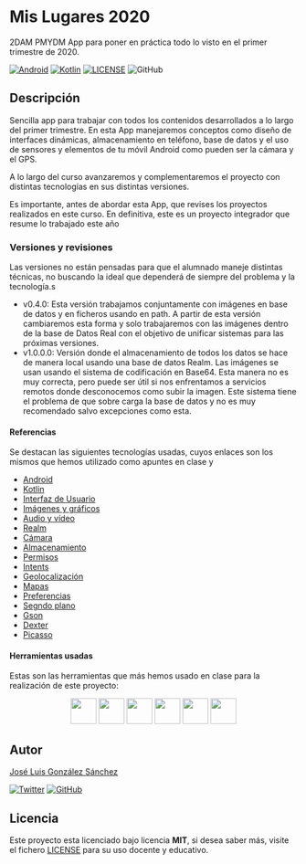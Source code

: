 # Mis Lugares 2020

2DAM PMYDM App para poner en práctica todo lo visto en el primer trimestre de 2020.

[![Android](https://img.shields.io/badge/App-Android-g)](https://www.android.com/intl/es_es/)
[![Kotlin](https://img.shields.io/badge/Code-Kotlin-blue)](https://kotlinlang.org/)
[![LICENSE](https://img.shields.io/badge/Lisence-MIT-green)](https://github.com/joseluisgs/RetrofitCRUD2020/blob/master/LICENSE)
![GitHub](https://img.shields.io/github/last-commit/joseluisgs/MisLugaresKotlinRealm)

## Descripción

Sencilla app para trabajar con todos los contenidos desarrollados a lo largo del primer trimestre.
En esta App manejaremos conceptos como diseño de interfaces dinámicas, almacenamiento en teléfono, base de datos y el uso
de sensores y elementos de tu móvil Android como pueden ser la cámara y el GPS.

A lo largo del curso avanzaremos y complementaremos el proyecto con distintas tecnologías en sus distintas versiones.

Es importante, antes de abordar esta App, que revises los proyectos realizados en este curso. En definitiva, este es
un proyecto integrador que resume lo trabajado este año

### Versiones y revisiones
Las versiones no están pensadas para que el alumnado maneje distintas técnicas, no buscando la ideal que dependerá de siempre del problema y la tecnología.s 
- v0.4.0: Esta versión trabajamos conjuntamente con imágenes en base de datos y en ficheros usando en path.
A partir de esta versión cambiaremos esta forma y solo trabajaremos con las imágenes dentro de la base de Datos Real 
con el objetivo de unificar sistemas para las próximas versiones.
- v1.0.0.0: Versión donde el almacenamiento de todos los datos se hace de manera local usando una base de datos Realm. 
Las imágenes se usan usando el sistema de codificación en Base64. Esta manera no es muy correcta, pero puede ser útil si
nos enfrentamos a servicios remotos donde desconocemos como subir la imagen. Este sistema tiene el problema de que sobre carga 
la base de datos y no es muy recomendado salvo excepciones como esta.

#### Referencias
Se destacan las siguientes tecnologías usadas, cuyos enlaces son los mismos que hemos utilizado como apuntes en clase y

- [Android](https://developer.android.com/docs)
- [Kotlin](https://kotlinlang.org/)
- [Interfaz de Usuario](https://developer.android.com/guide/topics/ui)
- [Imágenes y gráficos](https://developer.android.com/guide/topics/graphics)
- [Audio y vídeo](https://developer.android.com/guide/topics/media)
- [Realm](https://realm.io/docs/kotlin/latest/)
- [Cámara](https://developer.android.com/training/camera)
- [Almacenamiento](https://developer.android.com/guide/topics/data)
- [Permisos](https://developer.android.com/guide/topics/permissions/overview)
- [Intents](https://developer.android.com/guide/components/intents-common?hl=es)
- [Geolocalización](https://developer.android.com/training/location)
- [Mapas](https://developers.google.com/maps/documentation/android-sdk/intro)
- [Preferencias](https://developer.android.com/training/data-storage/shared-preferences?hl=es)
- [Segndo plano](https://developer.android.com/guide/background)
- [Gson](https://github.com/google/gson)
- [Dexter](https://github.com/Karumi/Dexter)
- [Picasso](https://square.github.io/picasso/)

#### Herramientas usadas
Estas son las herramientas que más hemos usado en clase para la realización de este proyecto:
<p align="center">
   <img src="https://logodownload.org/wp-content/uploads/2015/05/android-logo-7-1.png" 
    height="45">
    <img src="https://upload.wikimedia.org/wikipedia/commons/b/b5/Kotlin-logo.png" 
    height="45">
     <img src="https://resources.jetbrains.com/storage/products/intellij-idea/img/meta/intellij-idea_logo_300x300.png" 
      height="45">
  <img src="https://miro.medium.com/max/650/1*zzvdRmHGGXONZpuQ2FeqsQ.png" 
  height="45">
  <img src="https://cdn.iconscout.com/icon/free/png-256/github-153-675523.png" 
  height="45">
   <img src="https://user-images.githubusercontent.com/17736615/30980083-f7f8a860-a43c-11e7-939e-f6717a2210fe.png" 
  height="45">
  </p>


## Autor
[José Luis González Sánchez](https://twitter.com/joseluisgonsan) 

[![Twitter](https://img.shields.io/twitter/follow/joseluisgonsan?style=social)](https://twitter.com/joseluisgonsan) 
[![GitHub](https://img.shields.io/github/followers/joseluisgs?style=social)](https://github.com/joseluisgs)

## Licencia

Este proyecto esta licenciado bajo licencia **MIT**, si desea saber más, visite el fichero 
[LICENSE](https://github.com/joseluisgs/MisLugaresKotlinRealm/blob/master/LICENSE) para su uso docente y educativo.
